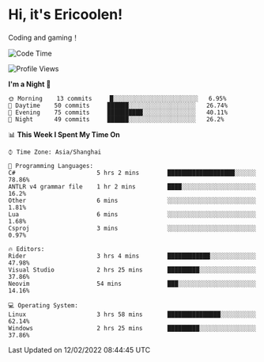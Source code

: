 # Hi, it's Ericoolen!
Coding and gaming！

<!--START_SECTION:waka-->
![Code Time](http://img.shields.io/badge/Code%20Time-175%20hrs%206%20mins-blue)

![Profile Views](http://img.shields.io/badge/Profile%20Views-0-blue)

**I'm a Night 🦉** 

```text
🌞 Morning    13 commits     █░░░░░░░░░░░░░░░░░░░░░░░░   6.95% 
🌆 Daytime    50 commits     ██████░░░░░░░░░░░░░░░░░░░   26.74% 
🌃 Evening    75 commits     ██████████░░░░░░░░░░░░░░░   40.11% 
🌙 Night      49 commits     ██████░░░░░░░░░░░░░░░░░░░   26.2%

```


📊 **This Week I Spent My Time On** 

```text
⌚︎ Time Zone: Asia/Shanghai

💬 Programming Languages: 
C#                       5 hrs 2 mins        ███████████████████░░░░░░   78.86% 
ANTLR v4 grammar file    1 hr 2 mins         ████░░░░░░░░░░░░░░░░░░░░░   16.2% 
Other                    6 mins              ░░░░░░░░░░░░░░░░░░░░░░░░░   1.81% 
Lua                      6 mins              ░░░░░░░░░░░░░░░░░░░░░░░░░   1.68% 
Csproj                   3 mins              ░░░░░░░░░░░░░░░░░░░░░░░░░   0.97%

🔥 Editors: 
Rider                    3 hrs 4 mins        ████████████░░░░░░░░░░░░░   47.98% 
Visual Studio            2 hrs 25 mins       █████████░░░░░░░░░░░░░░░░   37.86% 
Neovim                   54 mins             ███░░░░░░░░░░░░░░░░░░░░░░   14.16%

💻 Operating System: 
Linux                    3 hrs 58 mins       ███████████████░░░░░░░░░░   62.14% 
Windows                  2 hrs 25 mins       █████████░░░░░░░░░░░░░░░░   37.86%

```


 Last Updated on 12/02/2022 08:44:45 UTC
<!--END_SECTION:waka-->


